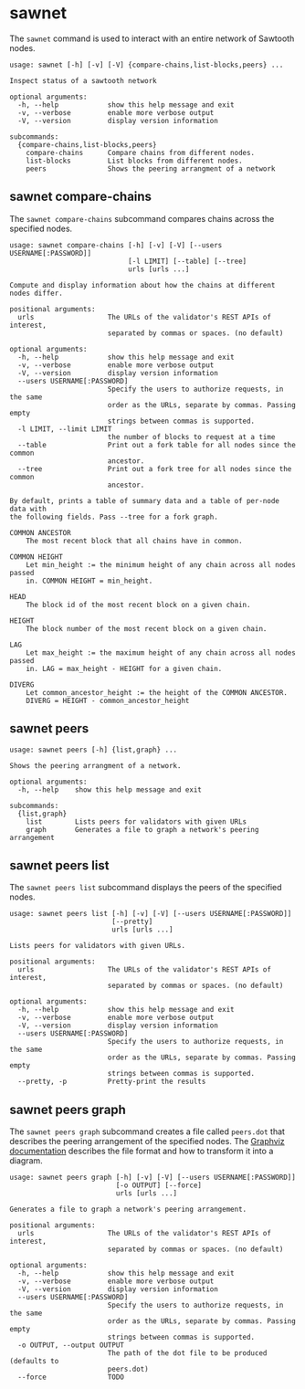 # sawnet

The `sawnet` command is used to interact with an entire network of
Sawtooth nodes.

```console
usage: sawnet [-h] [-v] [-V] {compare-chains,list-blocks,peers} ...

Inspect status of a sawtooth network

optional arguments:
  -h, --help            show this help message and exit
  -v, --verbose         enable more verbose output
  -V, --version         display version information

subcommands:
  {compare-chains,list-blocks,peers}
    compare-chains      Compare chains from different nodes.
    list-blocks         List blocks from different nodes.
    peers               Shows the peering arrangment of a network
```

## sawnet compare-chains

<!--
  Copyright 2017 Intel Corporation

  Licensed under the Apache License, Version 2.0 (the "License");
  you may not use this file except in compliance with the License.
  You may obtain a copy of the License at

      http://www.apache.org/licenses/LICENSE-2.0

  Unless required by applicable law or agreed to in writing, software
  distributed under the License is distributed on an "AS IS" BASIS,
  WITHOUT WARRANTIES OR CONDITIONS OF ANY KIND, either express or implied.
  See the License for the specific language governing permissions and
  limitations under the License.
-->

The `sawnet compare-chains` subcommand compares chains across the
specified nodes.

```console
usage: sawnet compare-chains [-h] [-v] [-V] [--users USERNAME[:PASSWORD]]
                             [-l LIMIT] [--table] [--tree]
                             urls [urls ...]

Compute and display information about how the chains at different nodes differ.

positional arguments:
  urls                  The URLs of the validator's REST APIs of interest,
                        separated by commas or spaces. (no default)

optional arguments:
  -h, --help            show this help message and exit
  -v, --verbose         enable more verbose output
  -V, --version         display version information
  --users USERNAME[:PASSWORD]
                        Specify the users to authorize requests, in the same
                        order as the URLs, separate by commas. Passing empty
                        strings between commas is supported.
  -l LIMIT, --limit LIMIT
                        the number of blocks to request at a time
  --table               Print out a fork table for all nodes since the common
                        ancestor.
  --tree                Print out a fork tree for all nodes since the common
                        ancestor.

By default, prints a table of summary data and a table of per-node data with
the following fields. Pass --tree for a fork graph.

COMMON ANCESTOR
    The most recent block that all chains have in common.

COMMON HEIGHT
    Let min_height := the minimum height of any chain across all nodes passed
    in. COMMON HEIGHT = min_height.

HEAD
    The block id of the most recent block on a given chain.

HEIGHT
    The block number of the most recent block on a given chain.

LAG
    Let max_height := the maximum height of any chain across all nodes passed
    in. LAG = max_height - HEIGHT for a given chain.

DIVERG
    Let common_ancestor_height := the height of the COMMON ANCESTOR.
    DIVERG = HEIGHT - common_ancestor_height
```

## sawnet peers

```console
usage: sawnet peers [-h] {list,graph} ...

Shows the peering arrangment of a network.

optional arguments:
  -h, --help    show this help message and exit

subcommands:
  {list,graph}
    list        Lists peers for validators with given URLs
    graph       Generates a file to graph a network's peering arrangement
```

## sawnet peers list

The `sawnet peers list` subcommand displays the peers of the specified
nodes.

```console
usage: sawnet peers list [-h] [-v] [-V] [--users USERNAME[:PASSWORD]]
                         [--pretty]
                         urls [urls ...]

Lists peers for validators with given URLs.

positional arguments:
  urls                  The URLs of the validator's REST APIs of interest,
                        separated by commas or spaces. (no default)

optional arguments:
  -h, --help            show this help message and exit
  -v, --verbose         enable more verbose output
  -V, --version         display version information
  --users USERNAME[:PASSWORD]
                        Specify the users to authorize requests, in the same
                        order as the URLs, separate by commas. Passing empty
                        strings between commas is supported.
  --pretty, -p          Pretty-print the results

```

## sawnet peers graph

The `sawnet peers graph` subcommand creates a file called `peers.dot`
that describes the peering arrangement of the specified nodes. The
[Graphviz documentation](https://www.graphviz.org/documentation/) describes
the file format and how to transform it into a diagram.

```console
usage: sawnet peers graph [-h] [-v] [-V] [--users USERNAME[:PASSWORD]]
                          [-o OUTPUT] [--force]
                          urls [urls ...]

Generates a file to graph a network's peering arrangement.

positional arguments:
  urls                  The URLs of the validator's REST APIs of interest,
                        separated by commas or spaces. (no default)

optional arguments:
  -h, --help            show this help message and exit
  -v, --verbose         enable more verbose output
  -V, --version         display version information
  --users USERNAME[:PASSWORD]
                        Specify the users to authorize requests, in the same
                        order as the URLs, separate by commas. Passing empty
                        strings between commas is supported.
  -o OUTPUT, --output OUTPUT
                        The path of the dot file to be produced (defaults to
                        peers.dot)
  --force               TODO
```
